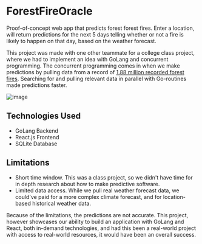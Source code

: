 # ForestFireOracle

Proof-of-concept web app that predicts forest forest fires. Enter a location, will return predictions for the next 5 days telling whether or not a fire is likely to happen on that day, based on the weather forecast.

This project was made with one other teammate for a college class project, where we had to implement an idea with GoLang and concurrent programming. The concurrent programming comes in when we make predictions by pulling data from a record of [1.88 million recorded forest fires](https://www.kaggle.com/rtatman/188-million-us-wildfires). Searching for and pulling relevant data in parallel with Go-routines made predictions faster.

![image](https://user-images.githubusercontent.com/54599694/122151091-e7eec580-ce2c-11eb-8891-9520e2a71fb1.png)

## Technologies Used
- GoLang Backend
- React.js Frontend 
- SQLite Database

## Limitations
- Short time window. This was a class project, so we didn't have time for in depth research about how to make predictive software.
- Limited data access. While we pull real weather forecast data, we could've paid for a more complex climate forecast, and for location-based historical weather data.

Because of the limitations, the predictions are not accurate. This project, however showcases our ability to build an application with GoLang and React, both in-demand technologies, and had this been a real-world project with access to real-world resources, it would have been an overall success.

